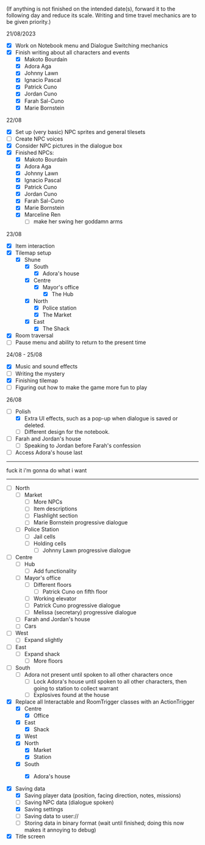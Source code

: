 
(If anything is not finished on the intended date(s), forward it to the following day and reduce its scale. Writing and time travel mechanics are to be given priority.)

21/08/2023
- [x] Work on Notebook menu and Dialogue Switching mechanics
- [x] Finish writing about all characters and events
	- [x] Makoto Bourdain
	- [x] Adora Aga
	- [x] Johnny Lawn
	- [x] Ignacio Pascal
	- [x] Patrick Cuno
	- [x] Jordan Cuno
	- [x] Farah Sal-Cuno
	- [x] Marie Bornstein

22/08
- [x] Set up (very basic) NPC sprites and general tilesets
- [ ] Create NPC voices
- [x] Consider NPC pictures in the dialogue box
- [x] Finished NPCs:
	- [x] Makoto Bourdain
	- [x] Adora Aga
	- [x] Johnny Lawn
	- [x] Ignacio Pascal
	- [x] Patrick Cuno
	- [x] Jordan Cuno
	- [x] Farah Sal-Cuno
	- [x] Marie Bornstein
	- [x] Marceline Ren
		- [ ] make her swing her goddamn arms

23/08
- [x] Item interaction
- [x] Tilemap setup
	- [x] Shune
		- [x] South
			- [x] Adora's house
		- [x] Centre
			- [x] Mayor's office
				- [x] The Hub
		- [x] North
			- [x] Police station
			- [x] The Market
		- [x] East
			- [x] The Shack
- [x] Room traversal
- [ ] Pause menu and ability to return to the present time

24/08 - 25/08
- [x] Music and sound effects
- [ ] Writing the mystery
- [x] Finishing tilemap
- [ ] Figuring out how to make the game more fun to play

26/08
- [ ] Polish
	- [x] Extra UI effects, such as a pop-up when dialogue is saved or deleted.
	- [ ] Different design for the notebook.
- [ ] Farah and Jordan's house
	- [ ] Speaking to Jordan before Farah's confession
- [ ] Access Adora's house last

---

fuck it
i'm gonna do what i want

---

- [ ] North
	- [ ] Market
		- [ ] More NPCs
		- [ ] Item descriptions
		- [ ] Flashlight section
		- [ ] Marie Bornstein progressive dialogue
	- [ ] Police Station
		- [ ] Jail cells
		- [ ] Holding cells
			- [ ] Johnny Lawn progressive dialogue
- [ ] Centre
	- [ ] Hub
		- [ ] Add functionality
	- [ ] Mayor's office
		- [ ] Different floors
			- [ ] Patrick Cuno on fifth floor
		- [ ] Working elevator
		- [ ] Patrick Cuno progressive dialogue
		- [ ] Melissa (secretary) progressive dialogue
	- [ ] Farah and Jordan's house
	- [ ] Cars
- [ ] West
	- [ ] Expand slightly
- [ ] East
	- [ ] Expand shack
		- [ ] More floors
- [ ] South
	- [ ] Adora not present until spoken to all other characters once
		- [ ] Lock Adora's house until spoken to all other characters, then going to station to collect warrant
		- [ ] Explosives found at the house

- [x] Replace all Interactable and RoomTrigger classes with an ActionTrigger
	- [x] Centre
		- [x] Office
	- [x] East
		- [x] Shack
	- [x] West
	- [x] North
		- [x] Market
		- [x] Station
	- [x] South
		- [x] Adora's house


- [x] Saving data
	- [x] Saving player data (position, facing direction, notes, missions)
	- [ ] Saving NPC data (dialogue spoken)
	- [x] Saving settings
	- [ ] Saving data to user://
	- [ ] Storing data in binary format (wait until finished; doing this now makes it annoying to debug)
- [x] Title screen
